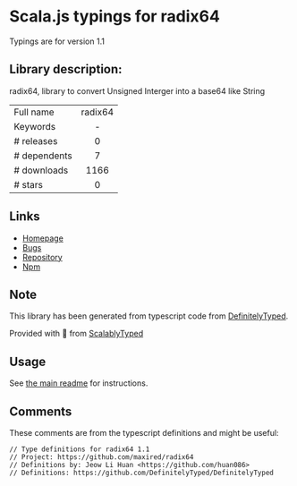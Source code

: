 
# Scala.js typings for radix64

Typings are for version 1.1

## Library description:
radix64, library to convert Unsigned Interger into a base64 like String

|                    |                 |
| ------------------ | :-------------: |
| Full name          | radix64 |
| Keywords           | - |
| # releases         | 0 |
| # dependents       | 7 |
| # downloads        | 1166 |
| # stars            | 0 |

## Links
- [Homepage](https://github.com/maxired/radix64#readme)
- [Bugs](https://github.com/maxired/radix64/issues)
- [Repository](https://github.com/maxired/radix64)
- [Npm](https://www.npmjs.com/package/radix64)
    


## Note
This library has been generated from typescript code from [DefinitelyTyped](https://definitelytyped.org).

Provided with :purple_heart: from [ScalablyTyped](https://github.com/oyvindberg/ScalablyTyped)

## Usage
See [the main readme](../../readme.md) for instructions.

## Comments

These comments are from the typescript definitions and might be useful:
```
// Type definitions for radix64 1.1
// Project: https://github.com/maxired/radix64
// Definitions by: Jeow Li Huan <https://github.com/huan086>
// Definitions: https://github.com/DefinitelyTyped/DefinitelyTyped

```

